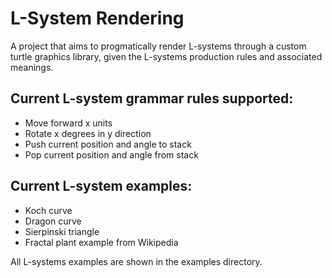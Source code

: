 L-System Rendering
====================
A project that aims to progmatically render L-systems through a custom turtle graphics library, given the L-systems production rules and associated meanings.

Current L-system grammar rules supported:
------------------------------------------
* Move forward x units
* Rotate x degrees in y direction
* Push current position and angle to stack
* Pop current position and angle from stack

Current L-system examples:
-------------------------------
* Koch curve
* Dragon curve
* Sierpinski triangle
* Fractal plant example from Wikipedia

All L-systems examples are shown in the examples directory.
